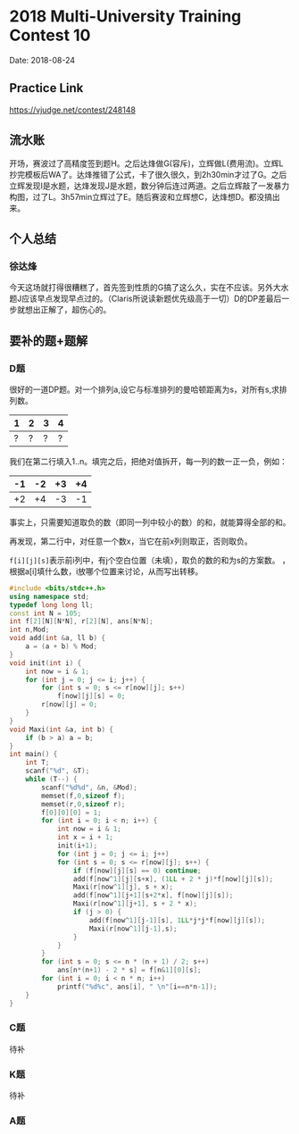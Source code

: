 # 2018 Multi-University Training Contest 10
Date: 2018-08-24

## Practice Link
https://vjudge.net/contest/248148

## 流水账
开场，赛波过了高精度签到题H。之后达烽做G(容斥)，立辉做L(费用流)。立辉L抄完模板后WA了。达烽推错了公式，卡了很久很久，到2h30min才过了G。之后立辉发现I是水题，达烽发现J是水题，数分钟后连过两道。之后立辉敲了一发暴力构图，过了L。3h57min立辉过了E。随后赛波和立辉想C，达烽想D。都没搞出来。
## 个人总结
### 徐达烽
今天这场就打得很糟糕了，首先签到性质的G搞了这么久，实在不应该。另外大水题J应该早点发现早点过的。（Claris所说读新题优先级高于一切）D的DP差最后一步就想出正解了，超伤心的。

## 要补的题+题解
### D题
很好的一道DP题。对一个排列a,设它与标准排列的曼哈顿距离为s，对所有s,求排列数。

 |1|2|3|4|
 |-|-|-|-|
 |?|?|?|?|
 
 我们在第二行填入1..n。填完之后，把绝对值拆开，每一列的数一正一负，例如：
 
 |-1|-2|+3|+4|
 |--|--|--|--|
 |+2|+4|-3|-1|
 
 事实上，只需要知道取负的数（即同一列中较小的数）的和，就能算得全部的和。
 
 再发现，第二行中，对任意一个数x，当它在前x列则取正，否则取负。
 
 `f[i][j][s]`表示前i列中，有j个空白位置（未填），取负的数的和为s的方案数。
，根据a[i]填什么数，i放哪个位置来讨论，从而写出转移。
```c++
#include <bits/stdc++.h>
using namespace std;
typedef long long ll;
const int N = 105;
int f[2][N][N*N], r[2][N], ans[N*N];
int n,Mod;
void add(int &a, ll b) {
    a = (a + b) % Mod;
}
void init(int i) {
    int now = i & 1;
    for (int j = 0; j <= i; j++) {
        for (int s = 0; s <= r[now][j]; s++) 
            f[now][j][s] = 0;
        r[now][j] = 0;
    }
}
void Maxi(int &a, int b) {
    if (b > a) a = b;
}
int main() {
    int T;
    scanf("%d", &T);
    while (T--) {
        scanf("%d%d", &n, &Mod);      
        memset(f,0,sizeof f);
        memset(r,0,sizeof r);
        f[0][0][0] = 1;
        for (int i = 0; i < n; i++) {
            int now = i & 1;
            int x = i + 1;
            init(i+1);
            for (int j = 0; j <= i; j++)
            for (int s = 0; s <= r[now][j]; s++) {
                if (f[now][j][s] == 0) continue;
                add(f[now^1][j][s+x], (1LL + 2 * j)*f[now][j][s]);
                Maxi(r[now^1][j], s + x);
                add(f[now^1][j+1][s+2*x], f[now][j][s]);
                Maxi(r[now^1][j+1], s + 2 * x);
                if (j > 0) {
                    add(f[now^1][j-1][s], 1LL*j*j*f[now][j][s]);
                    Maxi(r[now^1][j-1],s);
                }
            }                
        }
        for (int s = 0; s <= n * (n + 1) / 2; s++)
            ans[n*(n+1) - 2 * s] = f[n&1][0][s];
        for (int i = 0; i < n * n; i++)
            printf("%d%c", ans[i], " \n"[i==n*n-1]);
    }
}
```
 
 

### C题
待补
### K题
待补
### A题

